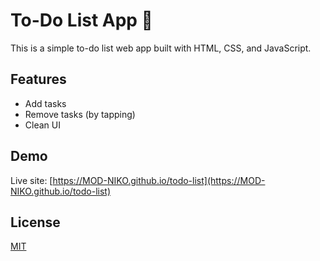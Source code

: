 # To-Do List App 📝

This is a simple to-do list web app built with HTML, CSS, and JavaScript.

## Features
- Add tasks
- Remove tasks (by tapping)
- Clean UI

## Demo
Live site: [https://MOD-NIKO.github.io/todo-list](https://MOD-NIKO.github.io/todo-list) 

## License
[MIT](LICENSE)
